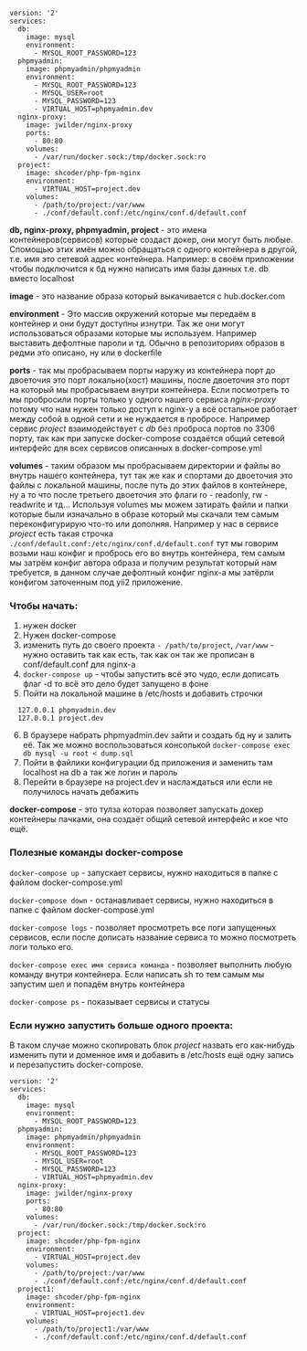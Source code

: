 ```
version: '2'
services:
  db:
    image: mysql
    environment:
      - MYSQL_ROOT_PASSWORD=123
  phpmyadmin:
    image: phpmyadmin/phpmyadmin
    environment:
      - MYSQL_ROOT_PASSWORD=123
      - MYSQL_USER=root
      - MYSQL_PASSWORD=123
      - VIRTUAL_HOST=phpmyadmin.dev
  nginx-proxy:
    image: jwilder/nginx-proxy
    ports:
      - 80:80
    volumes:
      - /var/run/docker.sock:/tmp/docker.sock:ro
  project:
    image: shcoder/php-fpm-nginx
    environment:
      - VIRTUAL_HOST=project.dev
    volumes:
      - /path/to/project:/var/www
      - ./conf/default.conf:/etc/nginx/conf.d/default.conf
```

**db, nginx-proxy, phpmyadmin, project** - это имена контейнеров(сервисов) которые создаст докер, они могут быть любые. Спомощью этих имён можно обращаться с одного контейнера в другой, т.е. имя это сетевой адрес контейнера. Например: в своём приложении чтобы подключится к бд нужно написать имя базы данных т.е. db вместо localhost

**image** - это название образа который выкачивается с hub.docker.com

**environment** - Это массив окружений которые мы передаём в контейнер и они будут доступны изнутри. Так же они могут использоваться образами которые мы используем. Например выставить дефолтные пароли и тд. Обычно в репозиториях образов в редми это описано, ну или в dockerfile

**ports** - так мы пробрасываем порты наружу из контейнера порт до двоеточия это порт локально(хост) машины, после двоеточия это порт на который мы пробрасываем внутри контейнера. Если посмотреть то мы пробросили порты только у одного нашего сервиса *nginx-proxy* потому что нам нужен только доступ к nginx-у а всё остальное работает между собой в одной сети и не нуждается в пробросе. Например сервис *project* взаимодействует с *db* без проброса портов по 3306 порту, так как при запуске docker-compose создаётся общий сетевой интерфейс для всех сервисов описанных в docker-compose.yml

**volumes** - таким образом мы пробрасываем директории и файлы во внутрь нашего контейнера, тут так же как и спортами до двоеточия это файлы с локальной машины, после путь до этих файлов в контейнере, ну а то что после третьего двоеточия это флаги ro - readonly, rw - readwrite и тд... Используя volumes мы можем затирать файли и папки которые были изначально в образе который мы скачали тем самым переконфигурирую что-то или дополняя. Например у нас в сервисе *project* есть такая строчка `./conf/default.conf:/etc/nginx/conf.d/default.conf` тут мы говорим возьми наш конфиг и пробрось его во внутрь контейнера, тем самым мы затрём конфиг автора образа и получим результат который нам требуется, в данном случае дефолтный конфиг nginx-a мы затёрли конфигом заточенным под yii2 приложение.

### Чтобы начать:

1. нужeн docker
2. Нужен docker-compose
3. изменить путь до своего проекта `- /path/to/project`, `/var/www` - нужно оставить так как есть, так как он так же прописан в conf/default.conf для nginx-a
4. `docker-compose up` - чтобы запустить всё это чудо, если дописать флаг -d то всё это дело будет запущено в фоне
5. Пойти на локальной машине в /etc/hosts и добавить строчки
  ```
    127.0.0.1 phpmyadmin.dev
    127.0.0.1 project.dev
  ```
6. В браузере набрать phpmyadmin.dev зайти и создать бд ну и залить её. Так же можно воспользоваться консолькой `docker-compose exec db mysql -u root < dump.sql`
7. Пойти в файлики конфигурации бд приложения и заменить там localhost на db а так же логин и пароль
8. Перейти в браузере на project.dev и наслаждаться или если не получилось начать дебажить

**docker-compose** - это тулза которая позволяет запускать докер контейнеры пачками, она создаёт общий сетевой интерфейс и кое что ещё.

### Полезные команды docker-compose
`docker-compose up` - запускает сервисы, нужно находиться в папке с файлом docker-compose.yml

`docker-compose down` - останавливает сервисы, нужно находиться в папке с файлом docker-compose.yml

`docker-compose logs` - позволяет просмотреть все логи запущенных сервисов, если после дописать название сервиса то можно посмотреть логи только его.

`docker-compose exec имя сервиса команда` - позволяет выполнить любую команду внутри контейнера. Если написать sh то тем самым мы запустим шел и попадём внутрь контейнера

`docker-compose ps` - показывает сервисы и статусы

### Если нужно запустить больше одного проекта:

В таком случае можно скопировать блок *project* назвать его как-нибудь изменить пути и доменное имя и добавить в /etc/hosts ещё одну запись и перезапустить docker-compose.

```
version: '2'
services:
  db:
    image: mysql
    environment:
      - MYSQL_ROOT_PASSWORD=123
  phpmyadmin:
    image: phpmyadmin/phpmyadmin
    environment:
      - MYSQL_ROOT_PASSWORD=123
      - MYSQL_USER=root
      - MYSQL_PASSWORD=123
      - VIRTUAL_HOST=phpmyadmin.dev
  nginx-proxy:
    image: jwilder/nginx-proxy
    ports:
      - 80:80
    volumes:
      - /var/run/docker.sock:/tmp/docker.sock:ro
  project:
    image: shcoder/php-fpm-nginx
    environment:
      - VIRTUAL_HOST=project.dev
    volumes:
      - /path/to/project:/var/www
      - ./conf/default.conf:/etc/nginx/conf.d/default.conf
  project1:
    image: shcoder/php-fpm-nginx
    environment:
      - VIRTUAL_HOST=project1.dev
    volumes:
      - /path/to/project1:/var/www
      - ./conf/default.conf:/etc/nginx/conf.d/default.conf
```
